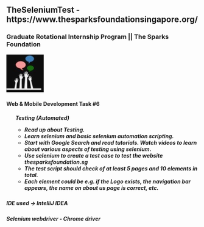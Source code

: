 <h2> TheSeleniumTest - https://www.thesparksfoundationsingapore.org/ </h2>

<p><h3> Graduate Rotational Internship Program ||
The Sparks Foundation </h3></p>
<p> <img src ="images/tsf-logo.jpg/"> </>

<h4> <b>Web & Mobile Development Task #6 </b> </h4>

<p> <h5> <ul>Testing (Automated)<ul/></p>

<li> Read up about Testing. </>
<li> Learn selenium and basic selenium automation scripting. </>
<li> Start with Google Search and read tutorials. Watch videos to learn about various aspects of testing using selenium. </>
<li> Use selenium to create a test case to test the website thesparksfoundation.sg </>
<li> The test script should check of at least 5 pages and 10 elements in total. </>
<li> Each element could be e.g. if the Logo exists, the navigation bar appears, the name on about us page is correct, etc. </> </h5>


<h5> IDE used -> IntelliJ IDEA </>
<h5> Selenium webdriver - Chrome driver </>
